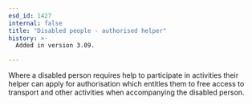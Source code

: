 ```yaml
---
esd_id: 1427
internal: false
title: "Disabled people - authorised helper"
history: >-
  Added in version 3.09.

---
```


Where a disabled person requires help to participate in activities their helper can apply for authorisation which entitles them to free access to transport and other activities when accompanying the disabled person.

